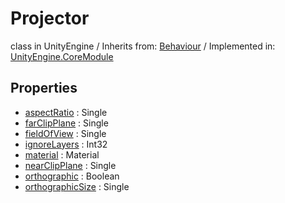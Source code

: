 # Projector
class in UnityEngine
 / Inherits from: <a href="https://docs.unity3d.com/6000.0/Documentation/ScriptReference/Behaviour.html">Behaviour</a> / Implemented in: <a href="https://docs.unity3d.com/6000.0/Documentation/ScriptReference/UnityEngine.CoreModule.html">UnityEngine.CoreModule</a>
## Properties
- <a href="https://docs.unity3d.com/6000.0/Documentation/ScriptReference/Projector-aspectRatio.html">aspectRatio</a> : Single
- <a href="https://docs.unity3d.com/6000.0/Documentation/ScriptReference/Projector-farClipPlane.html">farClipPlane</a> : Single
- <a href="https://docs.unity3d.com/6000.0/Documentation/ScriptReference/Projector-fieldOfView.html">fieldOfView</a> : Single
- <a href="https://docs.unity3d.com/6000.0/Documentation/ScriptReference/Projector-ignoreLayers.html">ignoreLayers</a> : Int32
- <a href="https://docs.unity3d.com/6000.0/Documentation/ScriptReference/Projector-material.html">material</a> : Material
- <a href="https://docs.unity3d.com/6000.0/Documentation/ScriptReference/Projector-nearClipPlane.html">nearClipPlane</a> : Single
- <a href="https://docs.unity3d.com/6000.0/Documentation/ScriptReference/Projector-orthographic.html">orthographic</a> : Boolean
- <a href="https://docs.unity3d.com/6000.0/Documentation/ScriptReference/Projector-orthographicSize.html">orthographicSize</a> : Single
